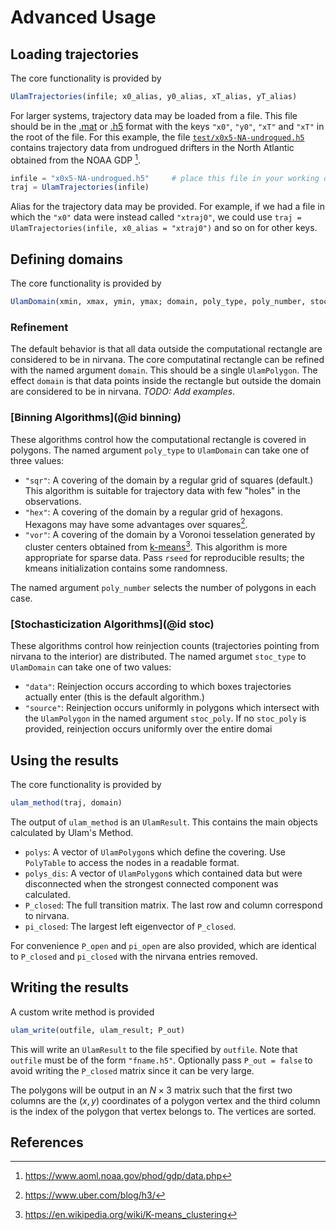 # Advanced Usage

## Loading trajectories

The core functionality is provided by 
```julia
UlamTrajectories(infile; x0_alias, y0_alias, xT_alias, yT_alias)
```
For larger systems, trajectory data may be loaded from a file. This file should be in the [.mat](https://github.com/JuliaIO/MAT.jl) or [.h5](https://github.com/JuliaIO/HDF5.jl) format with the keys `"x0"`, `"y0"`, `"xT"` and `"xT"` in the root of the file. For this example, the file [`test/x0x5-NA-undrogued.h5`](test/x0x5-NA-undrogued.h5) contains trajectory data from undrogued drifters in the North Atlantic obtained from the NOAA GDP [^3].
```julia
infile = "x0x5-NA-undrogued.h5"     # place this file in your working directory, or define a path to it
traj = UlamTrajectories(infile)
```
Alias for the trajectory data may be provided. For example, if we had a file in which the `"x0"` data were instead called `"xtraj0"`, we could use `traj = UlamTrajectories(infile, x0_alias = "xtraj0")` and so on for other keys.

## Defining domains

The core functionality is provided by 
```julia
UlamDomain(xmin, xmax, ymin, ymax; domain, poly_type, poly_number, stoc_type, stoc_polygon, rseed)
```

### Refinement

The default behavior is that all data outside the computational rectangle are considered to be in nirvana. The core computatinal rectangle can be refined with the named argument `domain`. This should be a single `UlamPolygon`. The effect `domain` is that data points inside the rectangle but outside the domain are considered to be in nirvana. _TODO: Add examples_.

### [Binning Algorithms](@id binning)

These algorithms control how the computational rectangle is covered in polygons. The named argument `poly_type` to `UlamDomain` can take one of three values:

- `"sqr"`: A covering of the domain by a regular grid of squares (default.) This algorithm is suitable for trajectory data with few "holes" in the observations.
- `"hex"`: A covering of the domain by a regular grid of hexagons. Hexagons may have some advantages over squares[^1].
- `"vor"`: A covering of the domain by a Voronoi tesselation generated by cluster centers obtained from [k-means](https://juliastats.org/Clustering.jl/stable/kmeans.html#K-means)[^2]. This algorithm is more appropriate for sparse data. Pass `rseed` for reproducible results; the kmeans initialization contains some randomness.

The named argument `poly_number` selects the number of polygons in each case.

### [Stochasticization Algorithms](@id stoc)

These algorithms control how reinjection counts (trajectories pointing from nirvana to the interior) are distributed. The named argumet `stoc_type` to `UlamDomain` can take one of two values:

- `"data"`: Reinjection occurs according to which boxes trajectories actually enter (this is the default algorithm.)
- `"source"`: Reinjection occurs uniformly in polygons which intersect with the `UlamPolygon` in the named argument `stoc_poly`. If no `stoc_poly` is provided, reinjection occurs uniformly over the entire domai

## Using the results

The core functionality is provided by 
```julia
ulam_method(traj, domain)
```
The output of `ulam_method` is an `UlamResult`. This contains the main objects calculated by Ulam's Method.

- `polys`: A vector of `UlamPolygon`s which define the covering. Use `PolyTable` to access the nodes in a readable format.
- `polys_dis`: A vector of `UlamPolygon`s which contained data but were disconnected when the strongest connected component was calculated.
- `P_closed`: The full transition matrix. The last row and column correspond to nirvana.
- `pi_closed`: The largest left eigenvector of `P_closed`.

For convenience `P_open` and `pi_open` are also provided, which are identical to `P_closed` and `pi_closed` with the nirvana entries removed.

## Writing the results

A custom write method is provided
```julia
ulam_write(outfile, ulam_result; P_out)
```
This will write an `UlamResult` to the file specified by `outfile`. Note that `outfile` must be of the form `"fname.h5"`. Optionally pass `P_out = false` to avoid writing the `P_closed` matrix since it can be very large.

The polygons will be output in an $N \times 3$ matrix such that the first two columns are the $(x, y)$ coordinates of a polygon vertex and the third column is the index of the polygon that vertex belongs to. The vertices are sorted. 

## References

[^1]: https://www.uber.com/blog/h3/

[^2]: https://en.wikipedia.org/wiki/K-means_clustering

[^3]: https://www.aoml.noaa.gov/phod/gdp/data.php